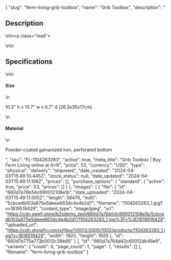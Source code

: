 {
  "slug": "ferm-living-grib-toolbox",
  "name": "Grib Toolbox",
  "description": "<h2>Description</h2>\n<!-- split -->\n<p class=\"lead\"> </p>\n<!-- split -->\n<h2>Specifications</h2>\n<!-- split -->\n<h4>Size</h4>\n<p>10.3\" h x 13.7\" w x 6.7\" d (26.3x35x17cm)</p>\n<h4>Material</h4>\n<p>Powder-coated galvanized iron, perforated bottom</p>",
  "sku": "FL-1104263283",
  "active": true,
  "meta_title": "Grib Toolbox | Buy Ferm Living online at A+R",
  "price": 53,
  "currency": "USD",
  "type": "physical",
  "delivery": "shipment",
  "date_created": "2024-04-03T15:49:10.445Z",
  "stock_status": null,
  "date_updated": "2024-04-03T15:49:11.106Z",
  "prices": [],
  "purchase_options": {
    "standard": {
      "active": true,
      "price": 53,
      "prices": []
    }
  },
  "images": [
    {
      "file": {
        "id": "660d7a76b54c690012108e1b",
        "date_uploaded": "2024-04-03T15:49:11.005Z",
        "length": 58476,
        "md5": "5cbcedb103a875e5deee663dc4e4b2d7",
        "filename": "1104263283_1.jpg?v=1619519429",
        "content_type": "image/jpeg",
        "url": "https://cdn.swell.store/b2sdemo_test/660d7a76b54c690012108e1b/5cbcedb103a875e5deee663dc4e4b2d7/1104263283_1.jpg%3Fv%3D1619519429",
        "uploaded_url": "https://cdn.shopify.com/s/files/1/0012/2005/1002/products/1104263283_1.jpg?v=1619519429",
        "width": 1920,
        "height": 1920
      },
      "id": "660d7a775a773b0012c39b95"
    }
  ],
  "id": "660d7a764d42c60012db46e9",
  "variants": {
    "count": 0,
    "page_count": 1,
    "page": 1,
    "results": []
  },
  "filename": "ferm-living-grib-toolbox"
}